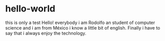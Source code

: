 # hello-world
this is only a test
Hello! everybody i am Rodolfo an student of computer science and i am from México i know a little bit of english. Finally i have to say that i always enjoy the technology.
